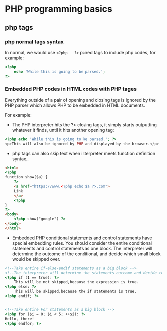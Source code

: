 # PHP programming basics

## php tags

### php normal tags syntax
In normal, we would use ```<?php   ?>``` paired tags to include php codes, for example:
```php
<?php 
    echo 'While this is going to be parsed.'; 
?>

```

### Embedded PHP codes in HTML codes with PHP tages

Everything outside of a pair of opening and closing tags is ignored by the PHP parser which allows PHP to be embedded in HTML documents.

For example:

- The PHP interpreter hits the ?> closing tags, it simply starts outputting whatever it finds, until it hits another opening tag: 
```php
<?php echo 'While this is going to be parsed.'; ?>
<p>This will also be ignored by PHP and displayed by the browser.</p>
```

- php tags can also skip text when interpreter meets function definition syntax..

```html
<html>
<?php
function show($a) {
    ?>
    <a href="https://www.<?php echo $a ?>.com">
    Link
    </a>
    <?php
}
?>
<body>
    <?php show("google") ?>
</body>
</html>
```

- Embedded PHP conditional statements and control statements have special embedding rules. You should consider the entire conditional statements and control statements as one block. The interpreter will determine the outcome of the conditional, and decide which small block would be skipped over.

```html
<!--Take entire if-else-endif statements as a big block -->
<!--The interpreter will determine the statements outcome and decide to skip any small blocks -->
<?php if (1 == true): ?>
    This will be not skipped,because the expression is true.
<?php else: ?>
    This will be skipped,because the if statements is true.
<?php endif; ?>


<!--Take entire For statements as a big block -->
<?php for ($i = 0; $i < 5; ++$i): ?>
Hello, there!
<?php endfor; ?>
```

